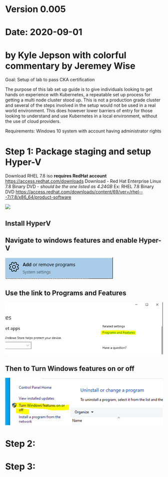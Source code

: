 # Version 0.005
# Date: 2020-09-01

# by Kyle Jepson with colorful commentary by Jeremey Wise

Goal: Setup of lab to pass CKA certification

The purpose of this lab set up guide is to give individuals looking to get hands on experience with Kubernetes, a repeatable set up process for getting a multi node cluster stood up. This is not a production grade cluster and several of the steps involved in the setup would not be used in a real world environment.  This does however lower barriers of entry for those looking to understand and use Kubernetes in a local environment, without the use of cloud providers. 

Requirements:  Windows 10 system with account having administrator rights

# Step 1:  Package staging and setup Hyper-V


Download RHEL 7.8 iso  **requires RedHat account**
https://access.redhat.com/downloads
Download  - Red Hat Enterprise Linux 7.8 Binary DVD - *should be the one listed as 4.24GB*
Ex: RHEL 7.8 Binary DVD  https://access.redhat.com/downloads/content/69/ver=/rhel---7/7.8/x86_64/product-software

![](./images/2020-09-08-15-00-06.png)
## Install HyperV
## Navigate to windows features and enable Hyper-V
![](2020-09-08-15-02-06.png)

## Use the link to Programs and Features
![](2020-09-08-15-04-46.png)

## Then to Turn Windows features on or off
![](2020-09-08-15-04-57.png)




# Step 2: 




# Step 3: 

